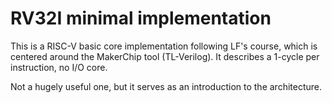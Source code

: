 RV32I minimal implementation
============================

This is a RISC-V basic core implementation following LF's course, which is centered around the MakerChip tool (TL-Verilog). It describes a 1-cycle per instruction, no I/O core.

Not a hugely useful one, but it serves as an introduction to the architecture.
